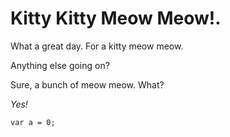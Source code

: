 # Kitty Kitty Meow Meow!.

What a great day. For a kitty meow meow.

Anything else going on?

Sure, a bunch of meow meow. What?

*Yes!*

```
var a = 0;
```